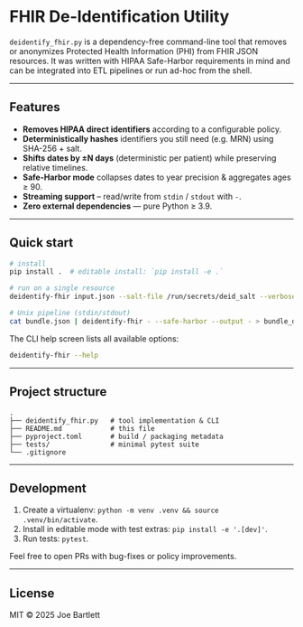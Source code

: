 # FHIR De-Identification Utility

`deidentify_fhir.py` is a dependency-free command-line tool that removes or anonymizes
Protected Health Information (PHI) from FHIR JSON resources.  It was written with
HIPAA Safe-Harbor requirements in mind and can be integrated into ETL pipelines or
run ad-hoc from the shell.

---

## Features

* **Removes HIPAA direct identifiers** according to a configurable policy.
* **Deterministically hashes** identifiers you still need (e.g. MRN) using SHA-256 + salt.
* **Shifts dates by ±N days** (deterministic per patient) while preserving relative timelines.
* **Safe-Harbor mode** collapses dates to year precision & aggregates ages ≥ 90.
* **Streaming support** – read/write from `stdin` / `stdout` with `-`.
* **Zero external dependencies** — pure Python ≥ 3.9.

---

## Quick start

```bash
# install
pip install .  # editable install: `pip install -e .`

# run on a single resource
deidentify-fhir input.json --salt-file /run/secrets/deid_salt --verbose

# Unix pipeline (stdin/stdout)
cat bundle.json | deidentify-fhir - --safe-harbor --output - > bundle_deid.json
```

The CLI help screen lists all available options:

```bash
deidentify-fhir --help
```

---

## Project structure

```
.
├── deidentify_fhir.py   # tool implementation & CLI
├── README.md            # this file
├── pyproject.toml       # build / packaging metadata
├── tests/               # minimal pytest suite
└── .gitignore
```

---

## Development

1. Create a virtualenv: `python -m venv .venv && source .venv/bin/activate`.
2. Install in editable mode with test extras: `pip install -e '.[dev]'`.
3. Run tests: `pytest`.

Feel free to open PRs with bug-fixes or policy improvements.

---

## License

MIT © 2025 Joe Bartlett
